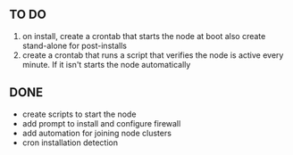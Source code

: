 ## TO DO

1. on  install, create a crontab that starts the node at boot also create stand-alone for post-installs
2. create a crontab that runs a script that verifies the node is active every minute. If it isn't starts the node automatically


## DONE
- create scripts to start the node
- add prompt to install and configure firewall
- add automation for joining node clusters
- cron installation detection
